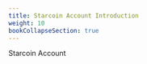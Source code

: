 ```yaml
---
title: Starcoin Account Introduction
weight: 10
bookCollapseSection: true
---
```


Starcoin Account

<!--more-->

